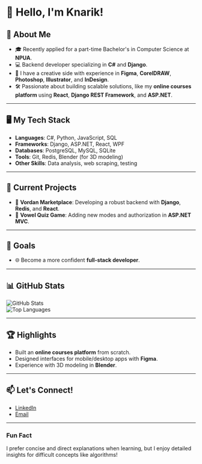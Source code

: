 # 👋 Hello, I'm Knarik!

## 🚀 About Me  
- 🎓 Recently applied for a part-time Bachelor's in Computer Science at **NPUA**.  
- 💻 Backend developer specializing in **C#** and **Django**.    
- 🎨 I have a creative side with experience in **Figma**, **CorelDRAW**, **Photoshop**, **Illustrator**, and **InDesign**.  
- 🛠 Passionate about building scalable solutions, like my **online courses platform** using **React**, **Django REST Framework**, and **ASP.NET**.  

---

## 🖥 My Tech Stack  
- **Languages**: C#, Python, JavaScript, SQL  
- **Frameworks**: Django, ASP.NET, React, WPF  
- **Databases**: PostgreSQL, MySQL, SQLite  
- **Tools**: Git, Redis, Blender (for 3D modeling)  
- **Other Skills**: Data analysis, web scraping, testing  

---

## 🌟 Current Projects  
- 🛒 **Vordan Marketplace**: Developing a robust backend with **Django**, **Redis**, and **React**.  
- 🧩 **Vowel Quiz Game**: Adding new modes and authorization in **ASP.NET MVC**. 

---

## 🎯 Goals  
- 🌐 Become a more confident **full-stack developer**.
  
---

## 📊 GitHub Stats  
![GitHub Stats](https://github-readme-stats.vercel.app/api?username=your-username&show_icons=true&theme=radical)  
![Top Languages](https://github-readme-stats.vercel.app/api/top-langs/?username=your-username&layout=compact&theme=radical)  

---

## 🏆 Highlights  
- Built an **online courses platform** from scratch.  
- Designed interfaces for mobile/desktop apps with **Figma**.  
- Experience with 3D modeling in **Blender**.  

---

## 📫 Let's Connect!  
- [LinkedIn](https://www.linkedin.com/in/knarik-harutyunyan-61a7a1273/)  
- [Email](mailto:harutyunyanqnarik2@gmail.com)  

---

### Fun Fact  
I prefer concise and direct explanations when learning, but I enjoy detailed insights for difficult concepts like algorithms!  

